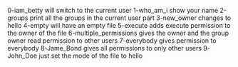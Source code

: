 0-iam_betty will switch to the current user
1-who_am_i show your name 
2-groups print all the groups in the current user part
3-new_owner changes to hello 
4-empty will have an empty file
5-execute adds execute permission to the owner of the file
6-multiple_permissions gives the owner and the group owner read permission to other users
7-everybody gives permission to everybody
8-Jame_Bond gives all permissions to only other users 
9-John_Doe just set the mode of the file to hello 

